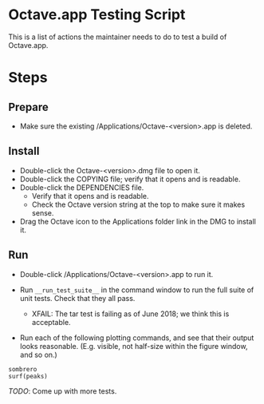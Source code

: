 Octave.app Testing Script
=========================

This is a list of actions the maintainer needs to do to test a build of Octave.app.

# Steps

## Prepare

* Make sure the existing /Applications/Octave-&lt;version>.app is deleted.

## Install

* Double-click the Octave-&lt;version>.dmg file to open it.
* Double-click the COPYING file; verify that it opens and is readable.
* Double-click the DEPENDENCIES file.
  * Verify that it opens and is readable.
  * Check the Octave version string at the top to make sure it makes sense.
* Drag the Octave icon to the Applications folder link in the DMG to install it.

## Run

* Double-click /Applications/Octave-&lt;version>.app to run it.
* Run `__run_test_suite__` in the command window to run the full suite of unit tests. Check that they all pass.
  * XFAIL: The tar test is failing as of June 2018; we think this is acceptable.

* Run each of the following plotting commands, and see that their output looks reasonable. (E.g. visible, not half-size within the figure window, and so on.)

```
sombrero
surf(peaks)
```

*TODO*: Come up with more tests.
